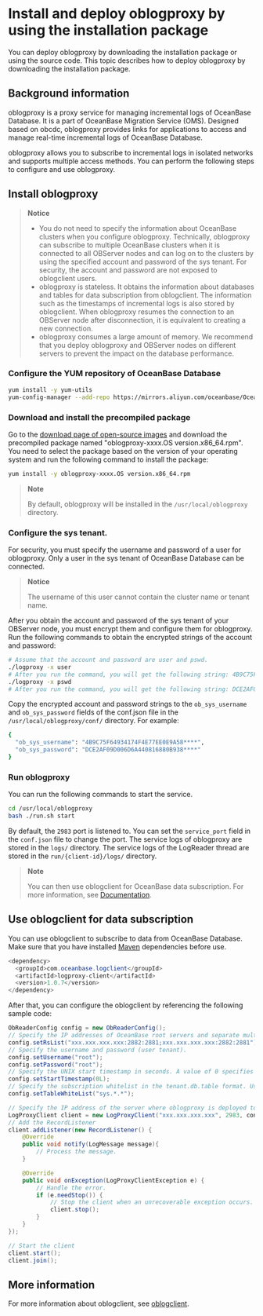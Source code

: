 # Install and deploy oblogproxy by using the installation package

You can deploy oblogproxy by downloading the installation package or using the source code. This topic describes how to deploy oblogproxy by downloading the installation package.

## Background information

oblogproxy is a proxy service for managing incremental logs of OceanBase Database. It is a part of OceanBase Migration Service (OMS). Designed based on obcdc, oblogproxy provides links for applications to access and manage real-time incremental logs of OceanBase Database.

oblogproxy allows you to subscribe to incremental logs in isolated networks and supports multiple access methods. You can perform the following steps to configure and use oblogproxy.

## Install oblogproxy

> **Notice**
>
> * You do not need to specify the information about OceanBase clusters when you configure oblogproxy. Technically, oblogproxy can subscribe to multiple OceanBase clusters when it is connected to all OBServer nodes and can log on to the clusters by using the specified account and password of the sys tenant. For security, the account and password are not exposed to oblogclient users.
> * oblogproxy is stateless. It obtains the information about databases and tables for data subscription from oblogclient. The information such as the timestamps of incremental logs is also stored by oblogclient. When oblogproxy resumes the connection to an OBServer node after disconnection, it is equivalent to creating a new connection.
> * oblogproxy consumes a large amount of memory. We recommend that you deploy oblogproxy and OBServer nodes on different servers to prevent the impact on the database performance.

### Configure the YUM repository of OceanBase Database

```bash
yum install -y yum-utils
yum-config-manager --add-repo https://mirrors.aliyun.com/oceanbase/OceanBase.repo
```

### Download and install the precompiled package

Go to the [download page of open-source images](https://mirrors.aliyun.com/oceanbase/community/stable/el/7/x86_64/) and download the precompiled package named "oblogproxy-xxxx.OS version.x86_64.rpm". You need to select the package based on the version of your operating system and run the following command to install the package:

```bash
yum install -y oblogproxy-xxxx.OS version.x86_64.rpm
```

> **Note**
>
> By default, oblogproxy will be installed in the `/usr/local/oblogproxy` directory.

### Configure the sys tenant.

For security, you must specify the username and password of a user for oblogproxy. Only a user in the sys tenant of OceanBase Database can be connected.

> **Notice**
>
> The username of this user cannot contain the cluster name or tenant name.

After you obtain the account and password of the sys tenant of your OBServer node, you must encrypt them and configure them for oblogproxy. Run the following commands to obtain the encrypted strings of the account and password:

```bash
# Assume that the account and password are user and pswd.
./logproxy -x user
# After you run the command, you will get the following string: 4B9C75F64934174F4E77EE0E9A58****
./logproxy -x pswd
# After you run the command, you will get the following string: DCE2AF09D006D6A440816880B938****
```

Copy the encrypted account and password strings to the `ob_sys_username` and `ob_sys_password` fields of the conf.json file in the `/usr/local/oblogproxy/conf/` directory. For example:

```bash
{
  "ob_sys_username": "4B9C75F64934174F4E77EE0E9A58****",
  "ob_sys_password": "DCE2AF09D006D6A440816880B938****"
}
```

### Run oblogproxy

You can run the following commands to start the service.

```bash
cd /usr/local/oblogproxy
bash ./run.sh start
```

By default, the `2983` port is listened to. You can set the `service_port` field in the `conf.json` file to change the port. The service logs of oblogproxy are stored in the `logs/` directory. The service logs of the LogReader thread are stored in the `run/{client-id}/logs/` directory.

> **Note**
>
> You can then use oblogclient for OceanBase data subscription. For more information, see [Documentation](https://github.com/oceanbase/oblogclient).

## Use oblogclient for data subscription

You can use oblogclient to subscribe to data from OceanBase Database. Make sure that you have installed [Maven](https://mvnrepository.com/artifact/com.oceanbase.logclient/logproxy-client) dependencies before use.

```java
<dependency>
  <groupId>com.oceanbase.logclient</groupId>
  <artifactId>logproxy-client</artifactId>
  <version>1.0.7</version>
</dependency>
```

After that, you can configure the oblogclient by referencing the following sample code:

```java
ObReaderConfig config = new ObReaderConfig();
// Specify the IP addresses of OceanBase root servers and separate multiple IP addresses with semicolons (<span>;</span>) in the following format: ip1:rpc_port1:sql_port1;ip2:rpc_port2:sql_port2
config.setRsList("xxx.xxx.xxx.xxx:2882:2881;xxx.xxx.xxx.xxx:2882:2881");
// Specify the username and password (user tenant).
config.setUsername("root");
config.setPassword("root");
// Specify the UNIX start timestamp in seconds. A value of 0 specifies to start the client from the current time.
config.setStartTimestamp(0L);
// Specify the subscription whitelist in the tenant.db.table format. Use asterisks (*) as wildcards.
config.setTableWhiteList("sys.*.*");

// Specify the IP address of the server where oblogproxy is deployed to create the client instance.
LogProxyClient client = new LogProxyClient("xxx.xxx.xxx.xxx", 2983, config);
// Add the RecordListener
client.addListener(new RecordListener() {
    @Override
    public void notify(LogMessage message){
        // Process the message.
    }

    @Override
    public void onException(LogProxyClientException e) {
        // Handle the error.
        if (e.needStop()) {
            // Stop the client when an unrecoverable exception occurs.
            client.stop();
        }
    }
});

// Start the client
client.start();
client.join();
```

## More information

For more information about oblogclient, see [oblogclient](https://github.com/oceanbase/oblogclient).
